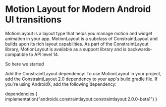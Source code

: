 # Motion Layout for Modern Android UI transitions

MotionLayout is a layout type that helps you manage motion and widget animation in your app. MotionLayout is a subclass of ConstraintLayout and builds upon its rich layout capabilities. As part of the ConstraintLayout library, MotionLayout is available as a support library and is backwards-compatible to API level 14.

So here we started

Add the ConstraintLayout dependency: To use MotionLayout in your project, add the ConstraintLayout 2.0 dependency to your app's build.gradle file. If you're using AndroidX, add the following dependency:

dependencies {
  implementation("androidx.constraintlayout:constraintlayout:2.0.0-beta1")
}
